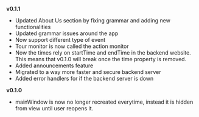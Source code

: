 **v0.1.1**
- Updated About Us section by fixing grammar and adding new functionalities
- Updated grammar issues around the app
- Now support different type of event
- Tour monitor is now called the action monitor
- Now the times rely on startTime and endTime in the backend website. This means that v0.1.0 will break once the time property is removed.
- Added announcements feature
- Migrated to a way more faster and secure backend server
- Added error handlers for if the backend server is down

**v0.1.0**
- mainWindow is now no longer recreated everytime, instead it is hidden from view until user reopens it.